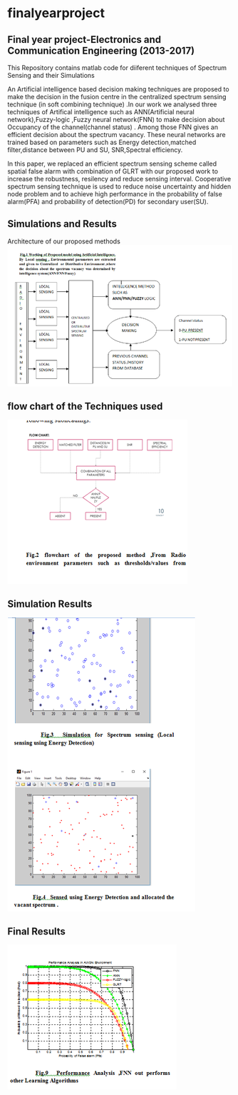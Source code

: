 # finalyearproject
## Final year project-Electronics and Communication Engineering (2013-2017)

This Repository contains matlab code for diiferent techniques of Spectrum Sensing and their Simulations

An Artificial intelligence based decision making techniques are proposed to make the decision  in the fusion centre
in the centralized spectrum sensing technique (in soft combining technique) .In our work we analysed three techniques 
of Artifical intelligence  such as ANN(Artificial neural network),Fuzzy-logic ,Fuzzy neural network(FNN) to make 
decision about Occupancy of  the channel(channel status) . Among those FNN gives an efficient decision about the spectrum vacancy.
These neural networks are trained based on parameters  such as Energy detection,matched filter,distance between PU and SU,
SNR,Spectral efficiency.

In this paper, we replaced an efficient spectrum sensing scheme called spatial false alarm with combination of 
GLRT with our proposed work to increase the robustness, resilency and reduce sensing interval. Cooperative spectrum sensing 
technique is used  to reduce noise uncertainty and hidden node problem  and to  achieve high performance in the 
probability of false alarm(PFA) and probability of detection(PD) for secondary user(SU).

## Simulations and Results
Architecture of our proposed methods
![architecture](FIG\architecture.png)

## flow chart of the Techniques used
![architecture](FIG\flow_chart.png)

## Simulation Results
![architecture](FIG\simulation.png)

## Final Results
![architecture](FIG\Final_result.png)
